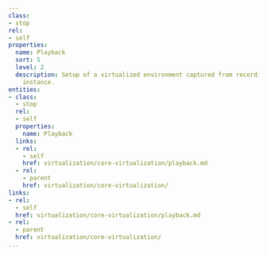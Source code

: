 ```yaml
---
class:
- stop
rel:
- self
properties:
  name: Playback
  sort: 5
  level: 2
  description: Setup of a virtualized environment captured from recording of earlier
    instance.
entities:
- class:
  - stop
  rel:
  - self
  properties:
    name: Playback
  links:
  - rel:
    - self
    href: virtualization/core-virtualization/playback.md
  - rel:
    - parent
    href: virtualization/core-virtualization/
links:
- rel:
  - self
  href: virtualization/core-virtualization/playback.md
- rel:
  - parent
  href: virtualization/core-virtualization/
...
```

